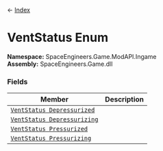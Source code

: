 ← [Index](index)
# VentStatus Enum
**Namespace:** SpaceEngineers.Game.ModAPI.Ingame  
**Assembly:** SpaceEngineers.Game.dll  
### Fields
|Member|Description|
|---|---|
|[`VentStatus Depressurized`](SpaceEngineers.Game.ModAPI.Ingame.Depressurized)||
|[`VentStatus Depressurizing`](SpaceEngineers.Game.ModAPI.Ingame.Depressurizing)||
|[`VentStatus Pressurized`](SpaceEngineers.Game.ModAPI.Ingame.Pressurized)||
|[`VentStatus Pressurizing`](SpaceEngineers.Game.ModAPI.Ingame.Pressurizing)||
